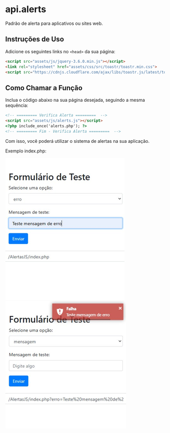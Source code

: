 # api.alerts

Padrão de alerta para aplicativos ou sites web.

## Instruções de Uso

Adicione os seguintes links no `<head>` da sua página:

```html
<script src="assets/js/jquery-3.6.0.min.js"></script>
<link rel="stylesheet" href="assets/css/src/toastr/toastr.min.css">
<script src="https://cdnjs.cloudflare.com/ajax/libs/toastr.js/latest/toastr.min.js"></script>
```

## Como Chamar a Função

Inclua o código abaixo na sua página desejada, seguindo a mesma sequência:

```html
<!-- ========= Verifica Alerta =========  -->
<script src="assets/js/alerts.js"></script>
<?php include_once('alerts.php'); ?>
<!-- ========= Fim - Verifica Alerta =========  -->
```

Com isso, você poderá utilizar o sistema de alertas na sua aplicação.

Exemplo index.php:

![Tela de Exemplo](Screenshot_1.jpg)
![Tela de Exemplo](Screenshot_2.jpg)